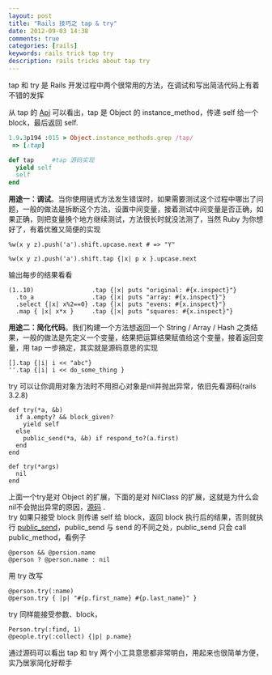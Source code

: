 ```yaml
---
layout: post
title: "Rails 技巧之 tap & try"
date: 2012-09-03 14:38
comments: true
categories: [rails]
keywords: rails trick tap try
description: rails tricks about tap try
---
```

tap 和 try 是 Rails 开发过程中两个很常用的方法，在调试和写出简洁代码上有着不错的发挥

从 tap 的 [Api](http://www.ruby-doc.org/core-1.9.3/Object.html#method-i-tap) 可以看出，tap 是 Object 的 instance_method，传递 self 给一个 block，最后返回 self.
<!--more-->

```ruby
1.9.3p194 :015 > Object.instance_methods.grep /tap/
 => [:tap]

def tap		#tap 源码实现
  yield self
  self
end
```

**用途一：调试**。当你使用链式方法发生错误时，如果需要测试这个过程中哪出了问题，一般的做法是拆断这个方法，设置中间变量，接着测试中间变量是否正确，如果正确，则把变量换个地方继续测试，方法很长时就没法测了，当然 Ruby 为你想好了，有着优雅又简便的实现

```
%w(x y z).push('a').shift.upcase.next # => "Y"

%w(x y z).push('a').shift.tap {|x| p x }.upcase.next
```

输出每步的结果看看

```
(1..10)                .tap {|x| puts "original: #{x.inspect}"}
  .to_a                .tap {|x| puts "array: #{x.inspect}"}
  .select {|x| x%2==0} .tap {|x| puts "evens: #{x.inspect}"}
  .map { |x| x*x }     .tap {|x| puts "squares: #{x.inspect}"}
```

**用途二：简化代码**。我们构建一个方法想返回一个 String / Array / Hash 之类结果，一般的做法是先定义一个变量，结果把运算结果赋值给这个变量，接着返回变量，用 tap 一步搞定，其实就是源码意思的实现

```
[].tap {|i| i << "abc"}
''.tap {|i| i << do_some_thing }
```

try 可以让你调用对象方法时不用担心对象是nil并抛出异常，依旧先看源码(rails 3.2.8)

```
def try(*a, &b)
  if a.empty? && block_given?
    yield self
  else
    public_send(*a, &b) if respond_to?(a.first)
  end
end

def try(*args)
  nil
end
```

上面一个try是对 Object 的扩展，下面的是对 NilClass 的扩展，这就是为什么会nil不会抛出异常的原因，[源码](https://github.com/rails/rails/blob/master/activesupport/lib/active_support/core_ext/object/try.rb) .    
try 如果只接受 block 则传递 self 给 block，返回 block 执行后的结果，否则就执行
[public_send](http://www.ruby-doc.org/core-1.9.3/Object.html#method-i-public_send)，public_send 与 send 的不同之处，public_send 只会 call public_method，看例子

```
@person && @persion.name
@person ? @person.name : nil
```

用 try 改写

```
@person.try(:name)
@person.try { |p| "#{p.first_name} #{p.last_name}" }
```

try 同样能接受参数、block，

```
Person.try(:find, 1)
@people.try(:collect) {|p| p.name}
```

通过源码可以看出 tap 和 try 两个小工具意思都非常明白，用起来也很简单方便，实乃居家简化好帮手

